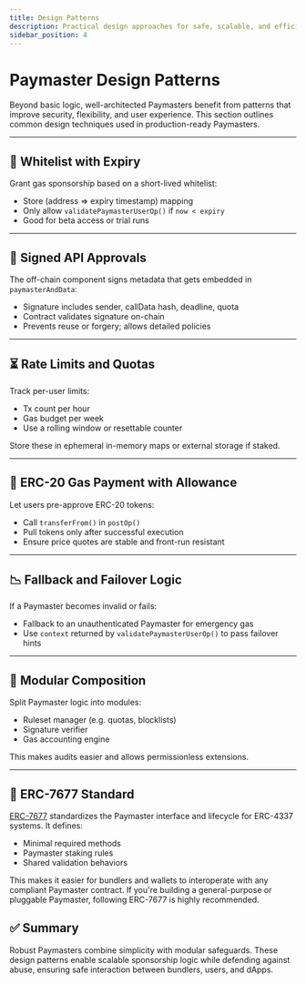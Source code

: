 ```yaml
---
title: Design Patterns
description: Practical design approaches for safe, scalable, and efficient Paymasters.
sidebar_position: 4
---
```


# Paymaster Design Patterns

Beyond basic logic, well-architected Paymasters benefit from patterns that improve security, flexibility, and user experience. This section outlines common design techniques used in production-ready Paymasters.

---

## 🧰 Whitelist with Expiry

Grant gas sponsorship based on a short-lived whitelist:
- Store (address => expiry timestamp) mapping
- Only allow `validatePaymasterUserOp()` if `now < expiry`
- Good for beta access or trial runs

---

## 🔐 Signed API Approvals

The off-chain component signs metadata that gets embedded in `paymasterAndData`:
- Signature includes sender, callData hash, deadline, quota
- Contract validates signature on-chain
- Prevents reuse or forgery; allows detailed policies

---

## ⏳ Rate Limits and Quotas

Track per-user limits:
- Tx count per hour
- Gas budget per week
- Use a rolling window or resettable counter

Store these in ephemeral in-memory maps or external storage if staked.

---

## 💸 ERC-20 Gas Payment with Allowance

Let users pre-approve ERC-20 tokens:
- Call `transferFrom()` in `postOp()`
- Pull tokens only after successful execution
- Ensure price quotes are stable and front-run resistant

---

## 📉 Fallback and Failover Logic

If a Paymaster becomes invalid or fails:
- Fallback to an unauthenticated Paymaster for emergency gas
- Use `context` returned by `validatePaymasterUserOp()` to pass failover hints

---

## 🔄 Modular Composition

Split Paymaster logic into modules:
- Ruleset manager (e.g. quotas, blocklists)
- Signature verifier
- Gas accounting engine

This makes audits easier and allows permissionless extensions.

---

## 📘 ERC-7677 Standard

[ERC-7677](../standards/erc-7677.md) standardizes the Paymaster interface and lifecycle for ERC-4337 systems. It defines:
- Minimal required methods
- Paymaster staking rules
- Shared validation behaviors

This makes it easier for bundlers and wallets to interoperate with any compliant Paymaster contract. If you're building a general-purpose or pluggable Paymaster, following ERC-7677 is highly recommended.

## ✅ Summary

Robust Paymasters combine simplicity with modular safeguards. These design patterns enable scalable sponsorship logic while defending against abuse, ensuring safe interaction between bundlers, users, and dApps.
